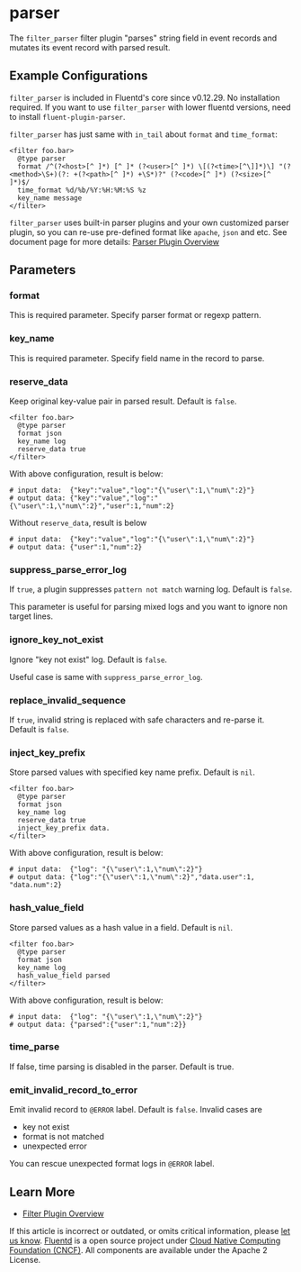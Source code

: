 # parser

The `filter_parser` filter plugin "parses" string field in event records and mutates its event record with parsed result.

## Example Configurations

`filter_parser` is included in Fluentd's core since v0.12.29. No installation required. If you want to use `filter_parser` with lower fluentd versions, need to install `fluent-plugin-parser`.

`filter_parser` has just same with `in_tail` about `format` and `time_format`:

```text
<filter foo.bar>
  @type parser
  format /^(?<host>[^ ]*) [^ ]* (?<user>[^ ]*) \[(?<time>[^\]]*)\] "(?<method>\S+)(?: +(?<path>[^ ]*) +\S*)?" (?<code>[^ ]*) (?<size>[^ ]*)$/
  time_format %d/%b/%Y:%H:%M:%S %z
  key_name message
</filter>
```

`filter_parser` uses built-in parser plugins and your own customized parser plugin, so you can re-use pre-defined format like `apache`, `json` and etc. See document page for more details: [Parser Plugin Overview](../parser/)

## Parameters

### format

This is required parameter. Specify parser format or regexp pattern.

### key\_name

This is required parameter. Specify field name in the record to parse.

### reserve\_data

Keep original key-value pair in parsed result. Default is `false`.

```text
<filter foo.bar>
  @type parser
  format json
  key_name log
  reserve_data true
</filter>
```

With above configuration, result is below:

```text
# input data:  {"key":"value","log":"{\"user\":1,\"num\":2}"}
# output data: {"key":"value","log":"{\"user\":1,\"num\":2}","user":1,"num":2}
```

Without `reserve_data`, result is below

```text
# input data:  {"key":"value","log":"{\"user\":1,\"num\":2}"}
# output data: {"user":1,"num":2}
```

### suppress\_parse\_error\_log

If `true`, a plugin suppresses `pattern not match` warning log. Default is `false`.

This parameter is useful for parsing mixed logs and you want to ignore non target lines.

### ignore\_key\_not\_exist

Ignore "key not exist" log. Default is `false`.

Useful case is same with `suppress_parse_error_log`.

### replace\_invalid\_sequence

If `true`, invalid string is replaced with safe characters and re-parse it. Default is `false`.

### inject\_key\_prefix

Store parsed values with specified key name prefix. Default is `nil`.

```text
<filter foo.bar>
  @type parser
  format json
  key_name log
  reserve_data true
  inject_key_prefix data.
</filter>
```

With above configuration, result is below:

```text
# input data:  {"log": "{\"user\":1,\"num\":2}"}
# output data: {"log":"{\"user\":1,\"num\":2}","data.user":1, "data.num":2}
```

### hash\_value\_field

Store parsed values as a hash value in a field. Default is `nil`.

```text
<filter foo.bar>
  @type parser
  format json
  key_name log
  hash_value_field parsed
</filter>
```

With above configuration, result is below:

```text
# input data:  {"log": "{\"user\":1,\"num\":2}"}
# output data: {"parsed":{"user":1,"num":2}}
```

### time\_parse

If false, time parsing is disabled in the parser. Default is true.

### emit\_invalid\_record\_to\_error

Emit invalid record to `@ERROR` label. Default is `false`. Invalid cases are

* key not exist
* format is not matched
* unexpected error

You can rescue unexpected format logs in `@ERROR` label.

## Learn More

* [Filter Plugin Overview](./)

If this article is incorrect or outdated, or omits critical information, please [let us know](https://github.com/fluent/fluentd-docs-gitbook/issues?state=open). [Fluentd](http://www.fluentd.org/) is a open source project under [Cloud Native Computing Foundation \(CNCF\)](https://cncf.io/). All components are available under the Apache 2 License.

